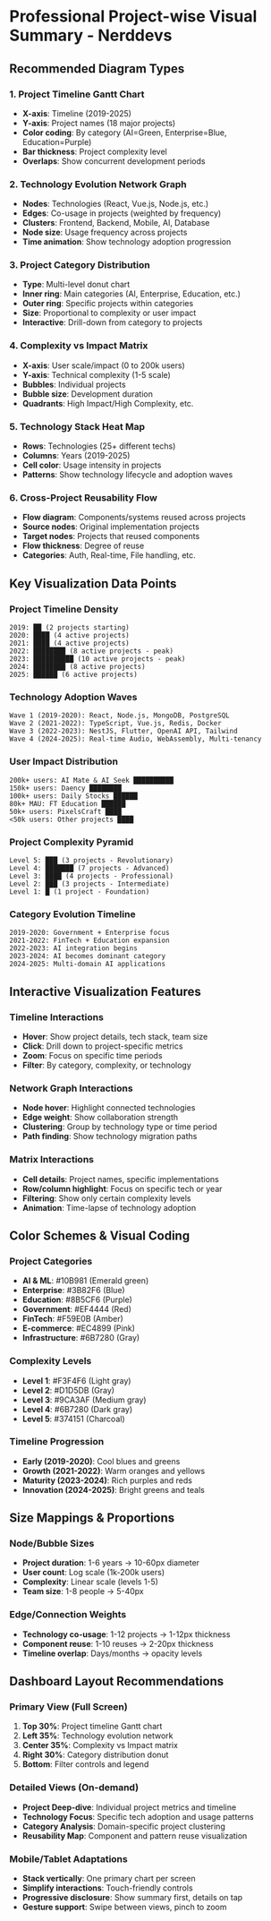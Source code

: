 # Professional Project-wise Visual Summary - Nerddevs

## Recommended Diagram Types

### 1. Project Timeline Gantt Chart
- **X-axis**: Timeline (2019-2025)
- **Y-axis**: Project names (18 major projects)
- **Color coding**: By category (AI=Green, Enterprise=Blue, Education=Purple)
- **Bar thickness**: Project complexity level
- **Overlaps**: Show concurrent development periods

### 2. Technology Evolution Network Graph
- **Nodes**: Technologies (React, Vue.js, Node.js, etc.)
- **Edges**: Co-usage in projects (weighted by frequency)
- **Clusters**: Frontend, Backend, Mobile, AI, Database
- **Node size**: Usage frequency across projects
- **Time animation**: Show technology adoption progression

### 3. Project Category Distribution
- **Type**: Multi-level donut chart
- **Inner ring**: Main categories (AI, Enterprise, Education, etc.)
- **Outer ring**: Specific projects within categories
- **Size**: Proportional to complexity or user impact
- **Interactive**: Drill-down from category to projects

### 4. Complexity vs Impact Matrix
- **X-axis**: User scale/impact (0 to 200k users)
- **Y-axis**: Technical complexity (1-5 scale)
- **Bubbles**: Individual projects
- **Bubble size**: Development duration
- **Quadrants**: High Impact/High Complexity, etc.

### 5. Technology Stack Heat Map
- **Rows**: Technologies (25+ different techs)
- **Columns**: Years (2019-2025)
- **Cell color**: Usage intensity in projects
- **Patterns**: Show technology lifecycle and adoption waves

### 6. Cross-Project Reusability Flow
- **Flow diagram**: Components/systems reused across projects
- **Source nodes**: Original implementation projects
- **Target nodes**: Projects that reused components
- **Flow thickness**: Degree of reuse
- **Categories**: Auth, Real-time, File handling, etc.

## Key Visualization Data Points

### Project Timeline Density
```
2019: ██ (2 projects starting)
2020: ████ (4 active projects)
2021: ████ (4 active projects)
2022: ████████ (8 active projects - peak)
2023: ██████████ (10 active projects - peak)
2024: ████████ (8 active projects)
2025: ██████ (6 active projects)
```

### Technology Adoption Waves
```
Wave 1 (2019-2020): React, Node.js, MongoDB, PostgreSQL
Wave 2 (2021-2022): TypeScript, Vue.js, Redis, Docker
Wave 3 (2022-2023): NestJS, Flutter, OpenAI API, Tailwind
Wave 4 (2024-2025): Real-time Audio, WebAssembly, Multi-tenancy
```

### User Impact Distribution
```
200k+ users: AI Mate & AI Seek ██████████
150k+ users: Daency ████████
100k+ users: Daily Stocks ██████
80k+ MAU: FT Education ██████
50k+ users: PixelsCraft ████
<50k users: Other projects ████
```

### Project Complexity Pyramid
```
Level 5: ███ (3 projects - Revolutionary)
Level 4: ███████ (7 projects - Advanced)
Level 3: ████ (4 projects - Professional)
Level 2: ███ (3 projects - Intermediate)
Level 1: █ (1 project - Foundation)
```

### Category Evolution Timeline
```
2019-2020: Government + Enterprise focus
2021-2022: FinTech + Education expansion
2022-2023: AI integration begins
2023-2024: AI becomes dominant category
2024-2025: Multi-domain AI applications
```

## Interactive Visualization Features

### Timeline Interactions
- **Hover**: Show project details, tech stack, team size
- **Click**: Drill down to project-specific metrics
- **Zoom**: Focus on specific time periods
- **Filter**: By category, complexity, or technology

### Network Graph Interactions
- **Node hover**: Highlight connected technologies
- **Edge weight**: Show collaboration strength
- **Clustering**: Group by technology type or time period
- **Path finding**: Show technology migration paths

### Matrix Interactions
- **Cell details**: Project names, specific implementations
- **Row/column highlight**: Focus on specific tech or year
- **Filtering**: Show only certain complexity levels
- **Animation**: Time-lapse of technology adoption

## Color Schemes & Visual Coding

### Project Categories
- **AI & ML**: #10B981 (Emerald green)
- **Enterprise**: #3B82F6 (Blue)
- **Education**: #8B5CF6 (Purple)
- **Government**: #EF4444 (Red)
- **FinTech**: #F59E0B (Amber)
- **E-commerce**: #EC4899 (Pink)
- **Infrastructure**: #6B7280 (Gray)

### Complexity Levels
- **Level 1**: #F3F4F6 (Light gray)
- **Level 2**: #D1D5DB (Gray)
- **Level 3**: #9CA3AF (Medium gray)
- **Level 4**: #6B7280 (Dark gray)
- **Level 5**: #374151 (Charcoal)

### Timeline Progression
- **Early (2019-2020)**: Cool blues and greens
- **Growth (2021-2022)**: Warm oranges and yellows
- **Maturity (2023-2024)**: Rich purples and reds
- **Innovation (2024-2025)**: Bright greens and teals

## Size Mappings & Proportions

### Node/Bubble Sizes
- **Project duration**: 1-6 years → 10-60px diameter
- **User count**: Log scale (1k-200k users)
- **Complexity**: Linear scale (levels 1-5)
- **Team size**: 1-8 people → 5-40px

### Edge/Connection Weights
- **Technology co-usage**: 1-12 projects → 1-12px thickness
- **Component reuse**: 1-10 reuses → 2-20px thickness
- **Timeline overlap**: Days/months → opacity levels

## Dashboard Layout Recommendations

### Primary View (Full Screen)
1. **Top 30%**: Project timeline Gantt chart
2. **Left 35%**: Technology evolution network
3. **Center 35%**: Complexity vs Impact matrix
4. **Right 30%**: Category distribution donut
5. **Bottom**: Filter controls and legend

### Detailed Views (On-demand)
- **Project Deep-dive**: Individual project metrics and timeline
- **Technology Focus**: Specific tech adoption and usage patterns
- **Category Analysis**: Domain-specific project clustering
- **Reusability Map**: Component and pattern reuse visualization

### Mobile/Tablet Adaptations
- **Stack vertically**: One primary chart per screen
- **Simplify interactions**: Touch-friendly controls
- **Progressive disclosure**: Show summary first, details on tap
- **Gesture support**: Swipe between views, pinch to zoom